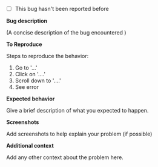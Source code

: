 - [ ]  This bug hasn't been reported before 

**Bug description**

(A concise description of the bug encountered ) 

**To Reproduce**

Steps to reproduce the behavior:
1. Go to '...'
2. Click on '....'
3. Scroll down to '....'
4. See error

**Expected behavior**

Give a brief description of what you expected to happen.

**Screenshots**

Add screenshots to help explain your problem (if possible)


**Additional context**

Add any other context about the problem here.

